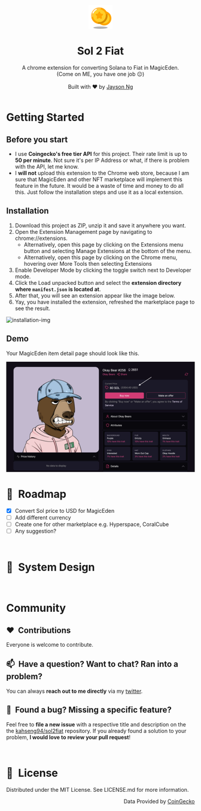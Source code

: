 <p align="center">
    <img src="src/images/icons8-coins-64.png" alt="Coin icon" />
</p>
<h1 align="center">Sol 2 Fiat</h1>

<div align="center">
  A chrome extension for converting Solana to Fiat in MagicEden. <br/>(Come on ME, you have one job 😐)
</div>

<br />

<div align="center">
  Built with ❤︎ by
  <a href="https://twitter.com/kahseng94">Jayson Ng</a>
  </a>
</div>
<br />

# Getting Started

## Before you start

- I use **Coingecko's free tier API** for this project. Their rate limit is up to **50 per minute**. Not sure it's per IP Address or what, if there is problem with the API, let me know.
- I **will not** upload this extension to the Chrome web store, because I am sure that MagicEden and other NFT marketplace will implement this feature in the future. It would be a waste of time and money to do all this. Just follow the installation steps and use it as a local extension.

## Installation

1. Download this project as ZIP, unzip it and save it anywhere you want.
2. Open the Extension Management page by navigating to chrome://extensions.
   - Alternatively, open this page by clicking on the Extensions menu button and selecting Manage Extensions at the bottom of the menu.
   - Alternatively, open this page by clicking on the Chrome menu, hovering over More Tools then selecting Extensions
3. Enable Developer Mode by clicking the toggle switch next to Developer mode.
4. Click the Load unpacked button and select the **extension directory where `manifest.json` is located at**.
5. After that, you will see an extension appear like the image below.
6. Yay, you have installed the extension, refreshed the marketplace page to see the result.

![installation-img](src/images/installation-img.avif)

## Demo

Your MagicEden item detail page should look like this.

![demo-pic](src/images/demo.png)

# 🚗&nbsp; Roadmap

- [x] Convert Sol price to USD for MagicEden
- [ ] Add different currency
- [ ] Create one for other marketplace e.g. Hyperspace, CoralCube
- [ ] Any suggestion?

<br/>

# 🏢&nbsp; System Design

<br/>

# Community

## ❤️&nbsp; Contributions

Everyone is welcome to contribute.

## 📫&nbsp; Have a question? Want to chat? Ran into a problem?

You can always **reach out to me directly** via my [twitter](https://twitter.com/kahseng94).

## 🤝&nbsp; Found a bug? Missing a specific feature?

Feel free to **file a new issue** with a respective title and description on the the [kahseng94/sol2fiat](https://github.com/kahseng94/sol2fiat/issues) repository. If you already found a solution to your problem, **I would love to review your pull request**!

<br/>

# 📘&nbsp; License

Distributed under the MIT License. See LICENSE.md for more information.
<br/>

<div align="right">
  Data Provided by 
  <a href="www.coingecko.com">CoinGecko</a>
  </a>
</div>
